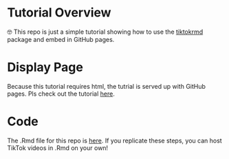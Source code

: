 # Tutorial Overview

:nerd_face: This repo is just a simple tutorial showing how to use the [tiktokrmd](https://github.com/gadenbuie/tiktokrmd#tiktokrmd) package and embed in GitHub pages.  


# Display Page
 
 Because this tutorial requires html, the tutrial is served up with GitHub pages.  Pls check out the tutorial [here](https://lgellis.github.io/TikTokDisplay/).
 
 
# Code

The .Rmd file for this repo is [here](https://github.com/lgellis/TikTokDisplay/blob/main/TikTok.Rmd).  If you replicate these steps, you can host TikTok videos in .Rmd on your own! 
 
 
